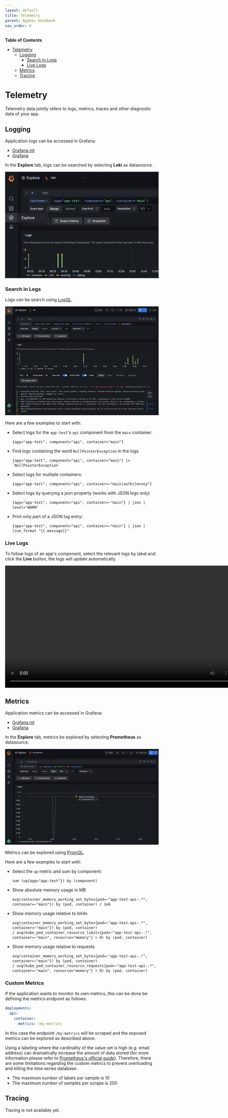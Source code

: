 ```yaml
---
layout: default
title: Telemetry
parent: AppDev Handbook
nav_order: 8
---
```


**Table of Contents**

<!-- START doctoc generated TOC please keep comment here to allow auto update -->
<!-- DON'T EDIT THIS SECTION, INSTEAD RE-RUN doctoc TO UPDATE -->

- [Telemetry](#telemetry)
  - [Logging](#logging)
    - [Search in Logs](#search-in-logs)
    - [Live Logs](#live-logs)
  - [Metrics](#metrics)
  - [Tracing](#tracing)

<!-- END doctoc generated TOC please keep comment here to allow auto update -->

# Telemetry

Telemetry data jointly refers to logs, metrics, traces and other diagnostic data of your app.

## Logging

Application logs can be accessed in Grafana:

* [Grafana int](https://unity-int.bmwgroup.net/grafana/)
* [Grafana](https://unity.bmwgroup.net/grafana/)

In the **Explore** tab, logs can be searched by selecting **Loki** as datasource.

![](../assets/explore-loki.png)

### Search in Logs

Logs can be search using [LogQL](https://grafana.com/docs/loki/latest/logql/).

![](../assets/loki-logs.png)

Here are a few examples to start with:

* Select logs for the `app-test`'s `api` component from the `main` container:
  ```
  {app="app-test", component="api", container="main"}
  ```
* Find logs containing the word `NullPointerException` in the logs
  ```
  {app="app-test", component="api", container="main"} |= `NullPointerException`
  ```
* Select logs for multiple containers:
  ```
  {app="app-test", component="api", container=~"main|authz|envoy"}
  ```
* Select logs by querying a json property (works with JSON logs only)
  ```
  {app="app-test", component="api", container=~"main"} | json | level="WARN"
  ```
* Print only part of a JSON log entry:
  ```
  {app="app-test", component="api", container=~"main"} | json | line_format "{{.message}}"
  ```

### Live Logs

To follow logs of an app's component, select the relevant logs by label and click the **Live** button, the logs will
update automatically.

<video autoplay loop width=801>
  <source src="../assets/live-logs.mov" type="video/mp4">
Your browser does not support the video tag.
</video>

## Metrics

Application metrics can be accessed in Grafana:

* [Grafana int](https://unity-int.bmwgroup.net/grafana/)
* [Grafana](https://unity.bmwgroup.net/grafana/)

In the **Explore** tab, metrics be explored by selecting **Prometheus** as datasource.

![](../assets/explore-prometheus.png)

Metrics can be explored using [PromQL](https://prometheus.io/docs/prometheus/latest/querying/basics/).

Here are a few examples to start with:

* Select the `up` metric and sum by component:
  ```
  sum (up{app="app-test"}) by (component)
  ```
* Show absolute memory usage in MB
  ```
  avg(container_memory_working_set_bytes{pod=~"app-test-api-.*", container=~"main"}) by (pod, container) / 1e6
  ```
* Show memory usage relative to limits
  ```
  avg(container_memory_working_set_bytes{pod=~"app-test-api-.*", container=~"main"}) by (pod, container)
  / avg(kube_pod_container_resource_limits{pod=~"app-test-api-.*", container=~"main", resource="memory"} > 0) by (pod, container)
  ```
* Show memory usage relative to requests
  ```
  avg(container_memory_working_set_bytes{pod=~"app-test-api-.*", container=~"main"}) by (pod, container)
  / avg(kube_pod_container_resource_requests{pod=~"app-test-api-.*", container=~"main", resource="memory"} > 0) by (pod, container)
  ```

### Custom Metrics

If the application wants to monitor its own metrics, this can be done be defining the metrics endpoint as follows:

```yaml
deployments:
  api:
    container:
      metrics: /my-metrics
```

In this case the endpoint `/my-metrics` will be scraped and the exposed metrics can be explored as described above.

Using a labeling where the cardinality of the value set is high (e.g. email address) can dramatically increase the amount
of data stored (for more information please refer to [Prometheus's official guide](https://prometheus.io/docs/practices/naming/)).
Therefore, there are some limitations regarding the custom metrics to prevent overloading and killing the time series
database:
* The maximum number of labels per sample is 10
* The maximum number of samples per scrape is 200

## Tracing

Tracing is not available yet.
